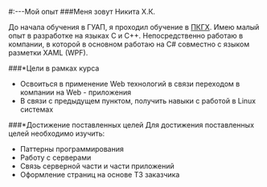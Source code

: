 #:---Мой опыт
###Меня зовут Никита Х.К.

До начала обучения в ГУАП, я проходил обучение в [ПКГХ](https://pkgh.edu.ru/). Имею малый опыт в разработке на языках C и C++.
Непосредственно работаю в компании, в которой в основном работаю на C# совместно с языком разметки XAML (WPF).

###*Цели в рамках курса
+ Освоиться в применение Web технологий в связи переходом в компании на Web - приложения
+ В связи с предыдущем пунктом, получить навыки с работой в Linux системах

###*Достижение поставленных целей
Для достижения поставленных целей необходимо изучить:
+ Паттерны программирования
+ Работу с серверами
+ Связь серверной части и части приложений
+ Оформление страниц на основе ТЗ заказчика
